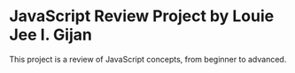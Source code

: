 # JavaScript Review Project by Louie Jee I. Gijan
This project is a review of JavaScript concepts, from beginner to advanced.

